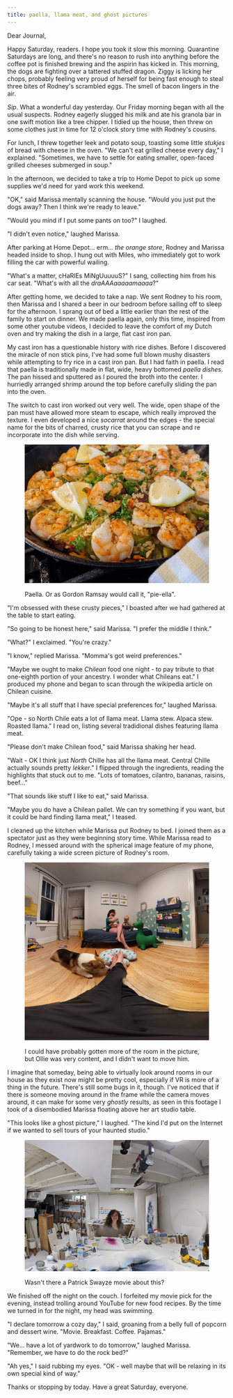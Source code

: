 ```yaml
---
title: paella, llama meat, and ghost pictures
---
```


Dear Journal,

Happy Saturday, readers.  I hope you took it slow this morning.
Quarantine Saturdays are long, and there's no reason to rush into
anything before the coffee pot is finished brewing and the aspirin has
kicked in.  This morning, the dogs are fighting over a tattered
stuffed dragon.  Ziggy is licking her chops, probably feeling very
proud of herself for being fast enough to steal three bites of
Rodney's scrambled eggs.  The smell of bacon lingers in the air.

_Sip_.  What a wonderful day yesterday.  Our Friday morning began with
all the usual suspects.  Rodney eagerly slugged his milk and ate his
granola bar in one swift motion like a tree chipper.  I tidied up the
house, then threw on some clothes just in time for 12 o'clock story
time with Rodney's cousins.

For lunch, I threw together leek and potato soup, toasting some little
_stukjes_ of bread with cheese in the oven.  "We can't eat grilled
cheese every day," I explained.  "Sometimes, we have to settle for
eating smaller, open-faced grilled cheeses submerged in soup."

In the afternoon, we decided to take a trip to Home Depot to pick up
some supplies we'd need for yard work this weekend.

"OK," said Marissa mentally scanning the house.  "Would you just put
the dogs away?  Then I think we're ready to leave."

"Would you mind if I put some pants on too?" I laughed.

"I didn't even notice," laughed Marissa.

After parking at Home Depot... erm... _the orange store_, Rodney and
Marissa headed inside to shop.  I hung out with Miles, who immediately
got to work filling the car with powerful wailing.

"What's a matter, cHaRlEs MiNgUuuuuS?" I sang, collecting him from his
car seat.  "What's with all the _draAAAaaaaamaaaa_?"

After getting home, we decided to take a nap.  We sent Rodney to his
room, then Marissa and I shared a beer in our bedroom before sailing
off to sleep for the afternoon.  I sprang out of bed a little earlier
than the rest of the family to start on dinner.  We made paella again,
only this time, inspired from some other youtube videos, I decided to
leave the comfort of my Dutch oven and try making the dish in a large,
flat cast iron pan.

My cast iron has a questionable history with rice dishes.  Before I
discovered the miracle of non stick pins, I've had some full blown
mushy disasters while attempting to fry rice in a cast iron pan.  But
I had faith in paella.  I read that paella is traditionally made in
flat, wide, heavy bottomed _paella dishes_.  The pan hissed and
sputtered as I poured the broth into the center.  I hurriedly arranged
shrimp around the top before carefully sliding the pan into the oven.

The switch to cast iron worked out very well.  The wide, open shape of
the pan must have allowed more steam to escape, which really improved
the texture.  I even developed a nice _socarrat_ around the edges -
the special name for the bits of charred, crusty rice that you can
scrape and re incorporate into the dish while serving.

<figure>
  <a href="/images/paella.jpg">
    <img alt="paella" src="/images/paella.jpg"/>
  </a>
  <figcaption>
    <p>Paella.  Or as Gordon Ramsay would call it, "pie-ella".</p>
  </figcaption>
</figure>

"I'm obsessed with these crusty pieces," I boasted after we had
gathered at the table to start eating.

"So going to be honest here," said Marissa.  "I prefer the middle I
think."

"What?" I exclaimed.  "You're crazy."

"I know," replied Marissa.  "Momma's got weird preferences."

"Maybe we ought to make _Chilean_ food one night - to pay tribute to
that one-eighth portion of your ancestry.  I wonder what Chileans
eat."  I produced my phone and began to scan through the wikipedia
article on Chilean cuisine.

"Maybe it's all stuff that I have special preferences for," laughed
Marissa.

"Ope - so North Chile eats a lot of llama meat.  Llama stew.  Alpaca
stew.  Roasted llama."  I read on, listing several tradidional dishes
featuring llama meat.

"Please don't make Chilean food," said Marissa shaking her head.

"Wait - OK I think just _North_  Chille has all the llama meat.
Central Chille actually sounds pretty _lekker_."  I flipped through
the ingredients, reading the highlights that stuck out to me.  "Lots
of tomatoes, cilantro, bananas, raisins, beef..."

"That sounds like stuff I like to eat," said Marissa.

"Maybe you do have a Chilean pallet.  We can try something if you
want, but it could be hard finding llama meat," I teased.

I cleaned up the kitchen while Marissa put Rodney to bed.  I joined
them as a spectator just as they were beginning story time.  While
Marissa read to Rodney, I messed around with the spherical image
feature of my phone, carefully taking a wide screen picture of
Rodney's room.

<figure>
  <a href="/images/rodneys-room.jpg">
    <img alt="rodneys room" src="/images/rodneys-room.jpg"/>
  </a>
  <figcaption>
    <p>I could have probably gotten more of the room in the picture,
but Ollie was very content, and I didn't want to move him.</p>
  </figcaption>
</figure>

I imagine that someday, being able to virtually look around rooms in
our house as they exist now might be pretty cool, especially if VR is
more of a thing in the future.  There's still some bugs in it, though.
I've noticed that if there is someone moving around in the frame while
the camera moves around, it can make for some very _ghostly_ results,
as seen in this footage I took of a disembodied Marissa floating above
her art studio table.

"This looks like a ghost picture," I laughed.  "The kind I'd put on
the Internet if we wanted to sell tours of your haunted studio."

<figure>
  <a href="/images/marissa-floating-in-studio.jpg">
    <img alt="marissa floating in studio" src="/images/marissa-floating-in-studio.jpg"/>
  </a>
  <figcaption>
    <p>Wasn't there a Patrick Swayze movie about this?</p>
  </figcaption>
</figure>

We finished off the night on the couch.  I forfeited my movie pick for
the evening, instead trolling around YouTube for new food recipes.  By
the time we turned in for the night, my head was swimming.

"I declare tomorrow a cozy day," I said, groaning from a belly full of
popcorn and dessert wine.  "Movie.  Breakfast.  Coffee.  Pajamas."

"We... have a lot of yardwork to do tomorrow," laughed Marissa.
"Remember, we have to do the rock bed?"

"Ah yes," I said rubbing my eyes.  "OK - well maybe that will be
relaxing in its own special kind of way."

Thanks or stopping by today.  Have a great Saturday, everyone.
